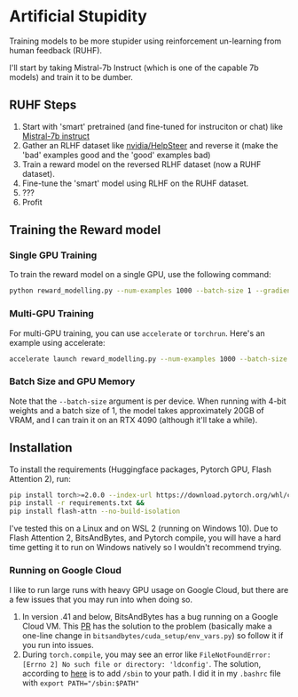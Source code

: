 # Artificial Stupidity

Training models to be more stupider using reinforcement un-learning from human feedback (RUHF).

I'll start by taking Mistral-7b Instruct (which is one of the capable 7b models) and train it to be dumber. 

## RUHF Steps

1. Start with 'smart' pretrained (and fine-tuned for instruciton or chat) like [Mistral-7b instruct](https://huggingface.co/mistralai/Mistral-7B-Instruct-v0.1)
2. Gather an RLHF dataset like [nvidia/HelpSteer](https://huggingface.co/datasets/nvidia/HelpSteer) and reverse it (make the 'bad' examples good and the 'good' examples bad)
3. Train a reward model on the reversed RLHF dataset (now a RUHF dataset).
4. Fine-tune the 'smart' model using RLHF on the RUHF dataset.
5. ???
6. Profit

## Training the Reward model

### Single GPU Training

To train the reward model on a single GPU, use the following command:

```bash
python reward_modelling.py --num-examples 1000 --batch-size 1 --gradient-accumulation-steps 16 --gradient-checkpointing
```

### Multi-GPU Training

For multi-GPU training, you can use `accelerate` or `torchrun`. Here's an example using accelerate:

```bash
accelerate launch reward_modelling.py --num-examples 1000 --batch-size 1 --gradient-accumulation-steps 16 --gradient-checkpointing
```

### Batch Size and GPU Memory

Note that the `--batch-size` argument is per device. When running with 4-bit weights and a batch size of 1, the model takes approximately 20GB of VRAM, and I can train it on an RTX 4090 (although it'll take a while).

## Installation

To install the requirements (Huggingface packages, Pytorch GPU, Flash Attention 2), run:

```bash
pip install torch>=2.0.0 --index-url https://download.pytorch.org/whl/cu118 &&
pip install -r requirements.txt &&
pip install flash-attn --no-build-isolation
```

I've tested this on a Linux and on WSL 2 (running on Windows 10). Due to Flash Attention 2, BitsAndBytes, and Pytorch compile, you will have a hard time getting it to run on Windows natively so I wouldn't recommend trying. 

### Running on Google Cloud

I like to run large runs with heavy GPU usage on Google Cloud, but there are a few issues that you may run into when doing so. 

1. In version .41 and below, BitsAndBytes has a bug running on a Google Cloud VM. This [PR](https://github.com/TimDettmers/bitsandbytes/pull/715) has the solution to the problem (basically make a one-line change in `bitsandbytes/cuda_setup/env_vars.py`) so follow it if you run into issues.
2. During `torch.compile`, you may see an error like `FileNotFoundError: [Errno 2] No such file or directory: 'ldconfig'`. The solution, according to [here](https://discuss.pytorch.org/t/dynamo-exceptions-with-distributeddataprallel-compile/186768) is to add `/sbin` to your path. I did it in my `.bashrc` file with `export PATH="/sbin:$PATH"`